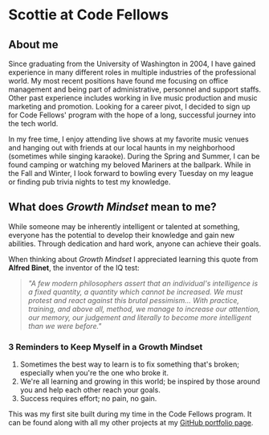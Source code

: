 # Scottie at Code Fellows

## About me

Since graduating from the University of Washington in 2004, I have gained experience in many different roles in multiple industries of the professional world. My most recent positions have found me focusing on office management and being part of administrative, personnel and support staffs. Other past experience includes working in live music production and music marketing and promotion. Looking for a career pivot, I decided to sign up for Code Fellows' program with the hope of a long, successful journey into the tech world.

In my free time, I enjoy attending live shows at my favorite music venues and hanging out with friends at our local haunts in my neighborhood (sometimes while singing karaoke). During the Spring and Summer, I can be found camping or watching my beloved Mariners at the ballpark. While in the Fall and Winter, I look forward to bowling every Tuesday on my league or finding pub trivia nights to test my knowledge.

## What does *Growth Mindset* mean to me?

While someone may be inherently intelligent or talented at something, everyone has the potential to develop their knowledge and gain new abilities. Through dedication and hard work, anyone can achieve their goals.

When thinking about *Growth Mindset* I appreciated learning this quote from **Alfred Binet**, the inventor of the IQ test:

> *"A few modern philosophers assert that an individual's intelligence is a fixed quantity, a quantity which cannot be increased. We must protest and react against this brutal pessimism... With practice, training, and above all, method, we manage to increase our attention, our memory, our judgement and literally to become more intelligent than we were before."*

### 3 Reminders to Keep Myself in a Growth Mindset
1. Sometimes the best way to learn is to fix something that's broken; especially when you're the one who broke it.
2. We're all learning and growing in this world; be inspired by those around you and help each other reach your goals.
3. Success requires effort; no pain, no gain.

This was my first site built during my time in the Code Fellows program. It can be found along with all my other projects at my [GitHub portfolio page](https://github.com/Scottie-Houghton/).

